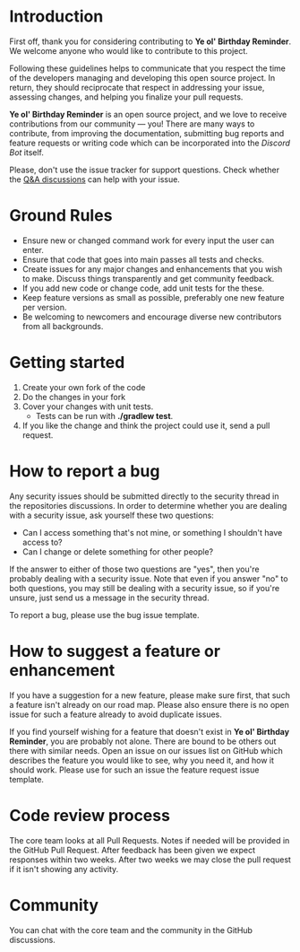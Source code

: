 # Introduction

First off, thank you for considering contributing to **Ye ol' Birthday Reminder**.
We welcome anyone who would like to contribute to this project.

Following these guidelines helps to communicate that you respect the time of the developers managing and developing this open source project.
In return, they should reciprocate that respect in addressing your issue, assessing changes, and helping you finalize your pull requests.

**Ye ol' Birthday Reminder** is an open source project, and we love to receive contributions from our community — you!
There are many ways to contribute, from improving the documentation,
submitting bug reports and feature requests or writing code which can be incorporated into the _Discord Bot_ itself.

Please, don't use the issue tracker for support questions.
Check whether the [Q&A discussions](https://github.com/SRTigers98/birthday-discord-bot/discussions/categories/q-a) can help with your issue.

# Ground Rules

* Ensure new or changed command work for every input the user can enter.
* Ensure that code that goes into main passes all tests and checks.
* Create issues for any major changes and enhancements that you wish to make. Discuss things transparently and get community feedback.
* If you add new code or change code, add unit tests for the these.
* Keep feature versions as small as possible, preferably one new feature per version.
* Be welcoming to newcomers and encourage diverse new contributors from all backgrounds.

# Getting started

1. Create your own fork of the code
2. Do the changes in your fork
3. Cover your changes with unit tests.
   * Tests can be run with **./gradlew test**.
4. If you like the change and think the project could use it, send a pull request.

# How to report a bug

Any security issues should be submitted directly to the security thread in the repositories discussions.
In order to determine whether you are dealing with a security issue, ask yourself these two questions:
* Can I access something that's not mine, or something I shouldn't have access to?
* Can I change or delete something for other people?

If the answer to either of those two questions are "yes", then you're probably dealing with a security issue. 
Note that even if you answer "no" to both questions, you may still be dealing with a security issue, so if you're unsure, just send us a message in the security thread.

To report a bug, please use the bug issue template.

# How to suggest a feature or enhancement

If you have a suggestion for a new feature, please make sure first, that such a feature isn't already on our road map.
Please also ensure there is no open issue for such a feature already to avoid duplicate issues.

If you find yourself wishing for a feature that doesn't exist in **Ye ol' Birthday Reminder**, you are probably not alone.
There are bound to be others out there with similar needs.
Open an issue on our issues list on GitHub which describes the feature you would like to see, why you need it, and how it should work.
Please use for such an issue the feature request issue template.

# Code review process

The core team looks at all Pull Requests.
Notes if needed will be provided in the GitHub Pull Request.
After feedback has been given we expect responses within two weeks.
After two weeks we may close the pull request if it isn't showing any activity.

# Community

You can chat with the core team and the community in the GitHub discussions.
